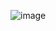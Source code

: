 ![image](https://github.com/Priyanshu-bit/Para-Generator/assets/68877780/7405a1b6-4e2b-46b2-bdef-60e5a61801c2)
